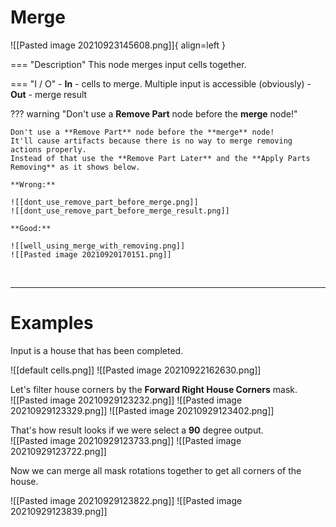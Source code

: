 # **Merge**

![[Pasted image 20210923145608.png]]{ align=left }

=== "Description"
	This node merges input cells together.  
	
=== "I / O"
	- **In** - cells to merge. Multiple input is accessible (obviously)
	- **Out** - merge result

??? warning "Don't use a **Remove Part** node before the **merge** node!"

	Don't use a **Remove Part** node before the **merge** node!  
	It'll cause artifacts because there is no way to merge removing actions properly.  
	Instead of that use the **Remove Part Later** and the **Apply Parts Removing** as it shows below.

	**Wrong:** 

	![[dont_use_remove_part_before_merge.png]]
	![[dont_use_remove_part_before_merge_result.png]]

	**Good:**  

	![[well_using_merge_with_removing.png]]
	![[Pasted image 20210920170151.png]]

<br />

--------

# Examples
Input is a house that has been completed.  

![[default cells.png]]
![[Pasted image 20210922162630.png]]

Let's filter house corners by the **Forward Right House Corners** mask.  
![[Pasted image 20210929123232.png]]
![[Pasted image 20210929123329.png]]
![[Pasted image 20210929123402.png]]

That's how result looks if we were select a **90** degree output.  
![[Pasted image 20210929123733.png]]
![[Pasted image 20210929123722.png]]

Now we can merge all mask rotations together to get all corners of the house.  

![[Pasted image 20210929123822.png]]
![[Pasted image 20210929123839.png]]


